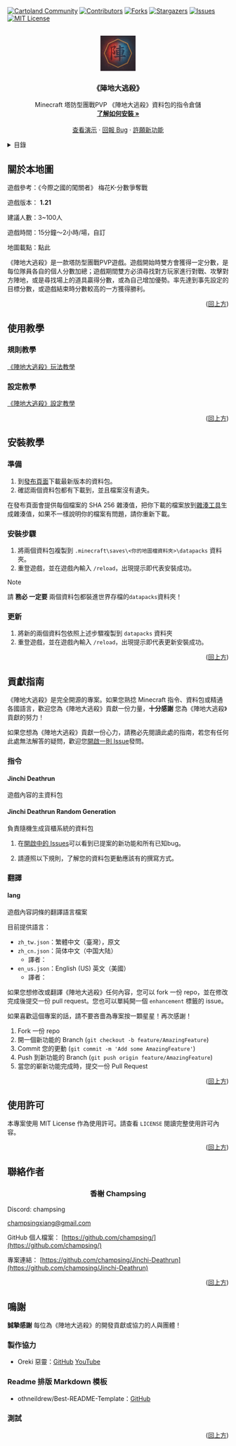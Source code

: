 <!-- Improved compatibility of back to top link: See: https://github.com/othneildrew/Best-README-Template/pull/73 -->
<a id="readme-top"></a>
<!--
*** Thanks for checking out the Best-README-Template. If you have a suggestion
*** that would make this better, please fork the repo and create a pull request
*** or simply open an issue with the tag "enhancement".
*** Don't forget to give the project a star!
*** Thanks again! Now go create something AMAZING! :D
-->



<!-- PROJECT SHIELDS -->
<!--
*** I'm using markdown "reference style" links for readability.
*** Reference links are enclosed in brackets [ ] instead of parentheses ( ).
*** See the bottom of this document for the declaration of the reference variables
*** for contributors-url, forks-url, etc. This is an optional, concise syntax you may use.
*** https://www.markdownguide.org/basic-syntax/#reference-style-links
-->
[![Cartoland Community][cartoland-shield]][cartoland-url]
[![Contributors][contributors-shield]][contributors-url]
[![Forks][forks-shield]][forks-url]
[![Stargazers][stars-shield]][stars-url]
[![Issues][issues-shield]][issues-url]
[![MIT License][license-shield]][license-url]



<!-- PROJECT LOGO -->
<br />
<div align="center">
  <a href="https://github.com/champsing/Jinchi-Deathrun">
    <img src="images/Jinchi Deathrun Logo.png" alt="Logo" width="80" height="80">
  </a>

<h3 align="center">《陣地大逃殺》</h3>
  <p align="center">
    Minecraft 塔防型團戰PVP 《陣地大逃殺》資料包的指令倉儲
    <br />
    <a href="#安裝教學"><strong>了解如何安裝 »</strong></a>
    <br />
    <br />
    <a href="https://github.com/champsing/Jinchi-Deathrun">查看演示</a>
    ·
    <a href="https://github.com/champsing/Jinchi-Deathrun/issues/new?labels=bug&template=bug-report---.md">回報 Bug</a>
    ·
    <a href="https://github.com/champsing/Jinchi-Deathrun/issues/new?labels=enhancement&template=feature-request---.md">許願新功能</a>
  </p>
</div>



<!-- TABLE OF CONTENTS -->
<details>
  <summary>目錄</summary>
  <ol>
    <li><a href="#關於本地圖">關於本地圖</a></li>
    <li><a href="#使用教學">使用教學</a></li>
    <li>
      <a href="#安裝教學">安裝教學</a>
      <ul>
        <li><a href="#準備">準備</a></li>
        <li><a href="#安裝步驟">安裝步驟</a></li>
      </ul>
    </li>
    <li><a href="#貢獻指南">貢獻指南</a></li>
    <li><a href="#使用許可">使用許可</a></li>
    <li><a href="#聯絡作者">聯絡作者</a></li>
    <li><a href="#鳴謝">鳴謝</a></li>
  </ol>
</details>


<!-- ABOUT THE PROJECT -->
## 關於本地圖

<!-- [![Product Name Screen Shot]][product-screenshot] -->

遊戲參考：《今際之國的闖關者》 梅花K-分數爭奪戰

遊戲版本： **1.21**

建議人數：3~100人

遊戲時間：15分鐘～2小時/場，自訂

地圖載點：點此

《陣地大逃殺》是一款塔防型團戰PVP遊戲。遊戲開始時雙方會獲得一定分數，是每位隊員各自的個人分數加總；遊戲期間雙方必須尋找對方玩家進行對戰、攻擊對方陣地，或是尋找場上的道具贏得分數，或為自己增加優勢。率先達到事先設定的目標分數，或遊戲結束時分數較高的一方獲得勝利。


<p align="right">(<a href="#readme-top">回上方</a>)</p>


<!-- USAGE EXAMPLES -->
## 使用教學
### 規則教學

[《陣地大逃殺》玩法教學](https://docs.google.com/document/d/13DN1XVfx8GLBMqpHVgBwiKtkdb5Y66AMiOXcsnJQLxI/edit#heading=h.csa3qtth73)

<!-- ROADMAP -->
### 設定教學

[《陣地大逃殺》設定教學]()

<p align="right">(<a href="#readme-top">回上方</a>)</p>


<!-- Getting Started -->
## 安裝教學

### 準備

1. 到[發布頁面](https://github.com/champsing/Jinchi-Deathrun/releases)下載最新版本的資料包。
2. 確認兩個資料包都有下載到，並且檔案沒有遺失。

在發布頁面會提供每個檔案的 SHA 256 雜湊值，把你下載的檔案放到[雜湊工具](https://emn178.github.io/online-tools/sha256_checksum.html)生成雜湊值，如果不一樣說明你的檔案有問題，請你重新下載。

### 安裝步驟

1. 將兩個資料包複製到 `.minecraft\saves\<你的地圖檔資料夾>\datapacks` 資料夾。
2. 重登遊戲，並在遊戲內輸入 `/reload`，出現提示即代表安裝成功。

> [!NOTE]
> 請 __**務必 一定要**__ 兩個資料包都裝進世界存檔的`datapacks`資料夾！

### 更新

1. 將新的兩個資料包依照上述步驟複製到 `datapacks` 資料夾
2. 重登遊戲，並在遊戲內輸入 `/reload`，出現提示即代表更新安裝成功。

<p align="right">(<a href="#readme-top">回上方</a>)</p>


<!-- CONTRIBUTING -->
## 貢獻指南

《陣地大逃殺》是完全開源的專案。如果您熟捻 Minecraft 指令、資料包或精通各國語言，歡迎您為《陣地大逃殺》貢獻一份力量，**十分感謝** 您為《陣地大逃殺》貢獻的努力！

如果您想為《陣地大逃殺》貢獻一份心力，請務必先閱讀此處的指南，若您有任何此處無法解答的疑問，歡迎您[開啟一則 Issue](https://github.com/champsing/Jinchi-Deathrun/issues/new?labels=additional_question&template=additional_question---.md)發問。

### 指令

#### Jinchi Deathrun
遊戲內容的主資料包
#### Jinchi Deathrun Random Generation
負責隨機生成貨櫃系統的資料包

1. 在[開啟中的 Issues](https://github.com/champsing/Jinchi-Deathrun/issues)可以看到已提案的新功能和所有已知bug。

2. 請遵照以下規則，了解您的資料包更動應該有的撰寫方式。

### 翻譯

#### lang
遊戲內容詞條的翻譯語言檔案

目前提供語言：
- `zh_tw.json`：繁體中文（臺灣），原文 <br />
- `zh_cn.json`：简体中文（中国大陆）<br />
  - 譯者：
- `en_us.json`：English (US) 英文（美國）<br />
  - 譯者：

如果您想修改或翻譯《陣地大逃殺》任何內容，您可以 fork 一份 repo，並在修改完成後提交一份 pull request。您也可以單純開一個 `enhancement` 標籤的 issue。

如果喜歡這個專案的話，請不要吝嗇為專案按一顆星星！再次感謝！

1. Fork 一份 repo
2. 開一個新功能的 Branch (`git checkout -b feature/AmazingFeature`)
3. Commit 您的更動 (`git commit -m 'Add some AmazingFeature'`)
4. Push 到新功能的 Branch (`git push origin feature/AmazingFeature`)
5. 當您的嶄新功能完成時，提交一份 Pull Request

<p align="right">(<a href="#readme-top">回上方</a>)</p>



<!-- LICENSE -->
## 使用許可

本專案使用 MIT License 作為使用許可。請查看 `LICENSE` 閱讀完整使用許可內容。

<p align="right">(<a href="#readme-top">回上方</a>)</p>



<!-- CONTACT -->
## 聯絡作者

<h3 align="center">香榭 Champsing</h3>

Discord: champsing

champsingxiang@gmail.com

GitHub 個人檔案： [https://github.com/champsing/](https://github.com/champsing/)

專案連結： [https://github.com/champsing/Jinchi-Deathrun](https://github.com/champsing/Jinchi-Deathrun)

<p align="right">(<a href="#readme-top">回上方</a>)</p>



<!-- ACKNOWLEDGMENTS -->
## 鳴謝

**誠摯感謝** 每位為《陣地大逃殺》的開發貢獻或協力的人與團體！

### 製作協力
* Oreki 惡靈：[GitHub](https://github.com/oreki200407) [YouTube](https://youtube.com/@oreki20)
### Readme 排版 Markdown 模板
* othneildrew/Best-README-Template：[GitHub](https://github.com/othneildrew/Best-README-Template)
### 測試

<p align="right">(<a href="#readme-top">回上方</a>)</p>



<!-- MARKDOWN LINKS & IMAGES -->
<!-- https://www.markdownguide.org/basic-syntax/#reference-style-links -->

[cartoland-shield]: https://img.shields.io/discord/886936474723950603

[cartoland-url]: https://discord.gg/UMYxwHyRNE

[contributors-shield]: https://img.shields.io/github/contributors/champsing/Jinchi-Deathrun.svg?style=for-the-badge

[contributors-url]: https://github.com/champsing/Jinchi-Deathrun/graphs/contributors

[forks-shield]: https://img.shields.io/github/forks/champsing/Jinchi-Deathrun.svg?style=for-the-badge

[forks-url]: https://github.com/champsing/Jinchi-Deathrun/network/members

[stars-shield]: https://img.shields.io/github/stars/champsing/Jinchi-Deathrun.svg?style=for-the-badge

[stars-url]: https://github.com/champsing/Jinchi-Deathrun/stargazers

[issues-shield]: https://img.shields.io/github/issues/champsing/Jinchi-Deathrun.svg?style=for-the-badge

[issues-url]: https://github.com/champsing/Jinchi-Deathrun/issues

[license-shield]: https://img.shields.io/github/license/champsing/Jinchi-Deathrun.svg?style=for-the-badge

[license-url]: https://github.com/champsing/Jinchi-Deathrun/blob/master/LICENSE.txt

[lobby-screenshot]: images/screenshot.png